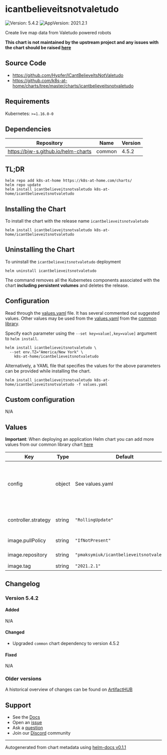 # icantbelieveitsnotvaletudo

![Version: 5.4.2](https://img.shields.io/badge/Version-5.4.2-informational?style=flat-square) ![AppVersion: 2021.2.1](https://img.shields.io/badge/AppVersion-2021.2.1-informational?style=flat-square)

Create live map data from Valetudo powered robots

**This chart is not maintained by the upstream project and any issues with the chart should be raised [here](https://github.com/k8s-at-home/charts/issues/new/choose)**

## Source Code

* <https://github.com/Hypfer/ICantBelieveItsNotValetudo>
* <https://github.com/k8s-at-home/charts/tree/master/charts/icantbelieveitsnotvaletudo>

## Requirements

Kubernetes: `>=1.16.0-0`

## Dependencies

| Repository | Name | Version |
|------------|------|---------|
| https://bjw-s.github.io/helm-charts | common | 4.5.2 |

## TL;DR

```console
helm repo add k8s-at-home https://k8s-at-home.com/charts/
helm repo update
helm install icantbelieveitsnotvaletudo k8s-at-home/icantbelieveitsnotvaletudo
```

## Installing the Chart

To install the chart with the release name `icantbelieveitsnotvaletudo`

```console
helm install icantbelieveitsnotvaletudo k8s-at-home/icantbelieveitsnotvaletudo
```

## Uninstalling the Chart

To uninstall the `icantbelieveitsnotvaletudo` deployment

```console
helm uninstall icantbelieveitsnotvaletudo
```

The command removes all the Kubernetes components associated with the chart **including persistent volumes** and deletes the release.

## Configuration

Read through the [values.yaml](./values.yaml) file. It has several commented out suggested values.
Other values may be used from the [values.yaml](https://github.com/k8s-at-home/library-charts/tree/main/charts/stable/common/values.yaml) from the [common library](https://github.com/k8s-at-home/library-charts/tree/main/charts/stable/common).

Specify each parameter using the `--set key=value[,key=value]` argument to `helm install`.

```console
helm install icantbelieveitsnotvaletudo \
  --set env.TZ="America/New York" \
    k8s-at-home/icantbelieveitsnotvaletudo
```

Alternatively, a YAML file that specifies the values for the above parameters can be provided while installing the chart.

```console
helm install icantbelieveitsnotvaletudo k8s-at-home/icantbelieveitsnotvaletudo -f values.yaml
```

## Custom configuration

N/A

## Values

**Important**: When deploying an application Helm chart you can add more values from our common library chart [here](https://github.com/k8s-at-home/library-charts/tree/main/charts/stable/common)

| Key | Type | Default | Description |
|-----|------|---------|-------------|
| config | object | See values.yaml | Configures app settings. See [image docs](https://github.com/Hypfer/ICantBelieveItsNotValetudo) for more information. |
| controller.strategy | string | `"RollingUpdate"` | Set the controller upgrade strategy |
| image.pullPolicy | string | `"IfNotPresent"` | image pull policy |
| image.repository | string | `"pmaksymiuk/icantbelieveitsnotvaletudo"` | image repository |
| image.tag | string | `"2021.2.1"` | image tag |

## Changelog

### Version 5.4.2

#### Added

N/A

#### Changed

* Upgraded `common` chart dependency to version 4.5.2

#### Fixed

N/A

### Older versions

A historical overview of changes can be found on [ArtifactHUB](https://artifacthub.io/packages/helm/k8s-at-home/icantbelieveitsnotvaletudo?modal=changelog)

## Support

- See the [Docs](https://docs.k8s-at-home.com/our-helm-charts/getting-started/)
- Open an [issue](https://github.com/k8s-at-home/charts/issues/new/choose)
- Ask a [question](https://github.com/k8s-at-home/organization/discussions)
- Join our [Discord](https://discord.gg/sTMX7Vh) community

----------------------------------------------
Autogenerated from chart metadata using [helm-docs v0.1.1](https://github.com/k8s-at-home/helm-docs/releases/v0.1.1)
